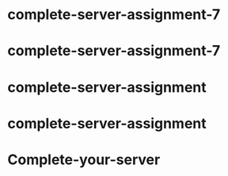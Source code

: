 # complete-server-assignment-7
# complete-server-assignment-7
# complete-server-assignment
# complete-server-assignment
# Complete-your-server
